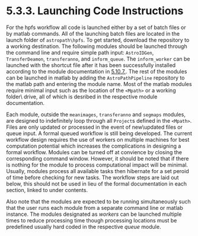 # 5.3.3. Launching Code Instructions
For the hpfs workflow all code is launched either by a set of batch files or by matlab commands. All of the launching batch files are located in the launch folder of ```astropath\hpfs```. To get started, download the repository to a working destination. The following modules should be launched through the command line and require simple path input: ```AstroIDGen```, ```TransferDeamon```, ```transferanno```, and ```inform_queue```. The ```inform_worker``` can be launched with the shortcut file after it has been successfully installed according to the module documentation in [5.10.7.](../inform_processing/docs/ProcessinginFormTasks.md#5107-proccessing-inform-tasks). The rest of the modules can be launched in matlab by adding the ```AstroPathPipeline``` repository to the matlab path and entering the module name. Most of the matlab modules require minimal input such as the location of the ```<Mpath>``` or a working folder\ drive, all of which is desribed in the respective module documentation. 

Each module, outside the ```meanimages```, ```transferanno``` and ```segmaps``` modules, are designed to indefinitely loop through all ```Project```s defined in the ```<Mpath>```. Files are only updated or processed in the event of new\updated files or queue input. A formal queued workflow is still being developed. The current workflow design requires the use of workers on multiple machines for best computation potential which increases the complications in designing a formal workflow. Modules can be turned off at convience by closing the corresponding command window. However, it should be noted that if there is nothing for the module to process computational impact will be minimal. Usually, modules process all available tasks then hibernate for a set peroid of time before checking for new tasks. The workflow steps are laid out below, this should not be used in lieu of the formal documentation in each section, linked to under contents.

Also note that the modules are expected to be running simultaneously such that the user runs each module from a separate command line or matlab instance. The modules designated as *workers* can be launched multiple times to reduce processing time though processing locations must be predefined usually hard coded in the respective *queue* module. 
